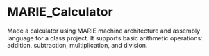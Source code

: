 # MARIE_Calculator
Made a calculator using MARIE machine architecture and assembly language for a class project.
It supports basic arithmetic operations: addition, subtraction, multiplication, and division.

